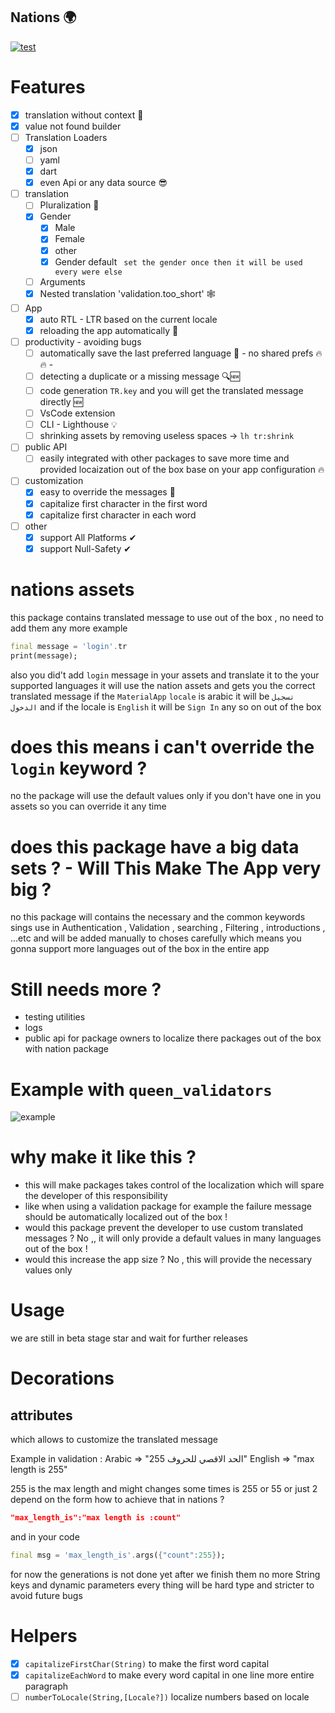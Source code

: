 ## **Nations 🌍**

[![test](https://github.com/maxzod/nations/actions/workflows/dart.yml/badge.svg)](https://github.com/maxzod/nations/actions/workflows/dart.yml)

# Features

- [x] translation without context 🚀
- [x] value not found builder
- [ ] Translation Loaders
  - [x] json
  - [ ] yaml
  - [x] dart
  - [x] even Api or any data source 😎
- [ ] translation
  - [ ] Pluralization 💪
  - [x] Gender
    - [x] Male
    - [x] Female
    - [x] other
    - [x] Gender default ` set the gender once then it will be used every were else`
  - [ ] Arguments
  - [x] Nested translation 'validation.too_short' 🕸
- [ ] App
  - [x] auto RTL - LTR based on the current locale
  - [x] reloading the app automatically 🔄
- [ ] productivity - avoiding bugs
  - [ ] automatically save the last preferred language 🚀 - no shared prefs 🔥🔥 -
  - [ ] detecting a duplicate or a missing message 🔍🆕
  - [ ] code generation `TR.key` and you will get the translated message directly 🆕
  - [ ] VsCode extension
  - [ ] CLI - Lighthouse 💡
  - [ ] shrinking assets by removing useless spaces -> `lh tr:shrink`
- [ ] public API
  - [ ] easily integrated with other packages to save more time and provided locaization out of the box base on your app configuration 🔥
- [ ] customization
  - [x] easy to override the messages 🔱
  - [x] capitalize first character in the first word
  - [x] capitalize first character in each word
- [ ] other
  - [x] support All Platforms ✔
  - [x] support Null-Safety ✔

# nations assets

this package contains translated message to use out of the box , no need to add them any more
example

```dart
final message = 'login'.tr
print(message);
```

also you did't add `login` message in your assets and translate it to the your supported languages
it will use the nation assets and gets you the correct translated message
if the `MaterialApp` `locale` is arabic it will be `تسجيل الدخول` and if the locale is `English` it will be `Sign In` any so on out of the box

# does this means i can't override the `login` keyword ?

no the package will use the default values only if you don't have one in you assets so you can override it any time

# does this package have a big data sets ? - Will This Make The App very big ?

no this package will contains the necessary and the common keywords sings use in Authentication , Validation , searching , Filtering , introductions , ...etc and will be added manually to choses carefully
which means you gonna support more languages out of the box in the entire app

# Still needs more ?

- testing utilities
- logs
- public api for package owners to localize there packages out of the box with nation package

# Example with `queen_validators`

![example](https://github.com/maxzod/nations/blob/testing/images/example_with_queen_validators.png)

# why make it like this ?

- this will make packages takes control of the localization which will spare the developer of this responsibility
- like when using a validation package for example the failure message should be automatically localized out of the box !
- would this package prevent the developer to use custom translated messages ? No ,, it will only provide a default values in many languages out of the box !
- would this increase the app size ? No , this will provide the necessary values only

# Usage

we are still in beta stage star and wait for further releases

# Decorations

## attributes

which allows to customize the translated message

Example in validation :
Arabic => "الحد الاقصي للحروف 255"
English => "max length is 255"

255 is the max length and might changes some times is 255 or 55 or just 2 depend on the form
how to achieve that in nations ?

```json
"max_length_is":"max length is :count"
```

and in your code

```dart
final msg = 'max_length_is'.args({"count":255});
```

for now the generations is not done yet after we finish them no
more String keys and dynamic parameters every thing will be hard type and stricter to avoid future bugs

# Helpers

- [x] `capitalizeFirstChar(String)` to make the first word capital
- [x] `capitalizeEachWord` to make every word capital in one line more entire paragraph
- [ ] `numberToLocale(String,[Locale?])` localize numbers based on locale
